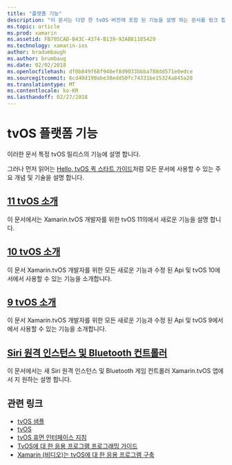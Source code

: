 ```yaml
---
title: "플랫폼 기능"
description: "이 문서는 다양 한 tvOS 버전에 포함 된 기능을 설명 하는 문서를 링크 합니다."
ms.topic: article
ms.prod: xamarin
ms.assetid: FB705CAD-B43C-4374-B139-92AB81185429
ms.technology: xamarin-ios
author: bradumbaugh
ms.author: brumbaug
ms.date: 02/02/2018
ms.openlocfilehash: df0b849f68f940ef8d9033bbba788dd571e0edce
ms.sourcegitcommit: 6cd40d190abe38edd50fc74331be15324a845a28
ms.translationtype: MT
ms.contentlocale: ko-KR
ms.lasthandoff: 02/27/2018
---
```

# <a name="tvos-platform-features"></a>tvOS 플랫폼 기능

이러한 문서 특정 tvOS 릴리스의 기능에 설명 합니다.

그러나 먼저 읽어는 [Hello, tvOS 퀵 스타트 가이드](~/ios/tvos/get-started/hello-tvos.md)처럼 모든 문서에 사용할 수 있는 주요 개념 및 기술을 설명 합니다.

## <a name="introduction-to-tvos-11iostvosplatformintroduction-to-tvos11md"></a>[11 tvOS 소개](~/ios/tvos/platform/introduction-to-tvos11.md)

이 문서에서는 Xamarin.tvOS 개발자를 위한 tvOS 11의에서 새로운 기능을 설명 합니다.

## <a name="introduction-to-tvos-10iostvosplatformintroduction-to-tvos10indexmd"></a>[10 tvOS 소개](~/ios/tvos/platform/introduction-to-tvos10/index.md)

이 문서 Xamarin.tvOS 개발자를 위한 모든 새로운 기능과 수정 된 Api 및 tvOS 10에서에서 사용할 수 있는 기능을 소개합니다.

## <a name="introduction-to-tvos-9iostvosplatformtvos9md"></a>[9 tvOS 소개](~/ios/tvos/platform/tvos9.md)

이 문서 Xamarin.tvOS 개발자를 위한 모든 새로운 기능과 수정 된 Api 및 tvOS 9에서에서 사용할 수 있는 기능을 소개합니다.

## <a name="siri-remote-and-bluetooth-controllersiostvosplatformremote-bluetoothmd"></a>[Siri 원격 인스턴스 및 Bluetooth 컨트롤러](~/ios/tvos/platform/remote-bluetooth.md)

이 문서에서는 새 Siri 원격 인스턴스 및 Bluetooth 게임 컨트롤러 Xamarin.tvOS 앱에서 지 원하는 설명 합니다.



## <a name="related-links"></a>관련 링크

- [tvOS 샘플](https://developer.xamarin.com/samples/tvos/all/)
- [tvOS](https://developer.apple.com/tvos/)
- [tvOS 휴먼 인터페이스 지침](https://developer.apple.com/tvos/human-interface-guidelines/)
- [TvOS에 대 한 응용 프로그램 프로그래밍 가이드](https://developer.apple.com/library/prerelease/tvos/documentation/General/Conceptual/AppleTV_PG/)
- [Xamarin (비디오)는 tvOS에 대 한 응용 프로그램 구축](https://university.xamarin.com/lightninglectures/tvos-with-xamarin)
